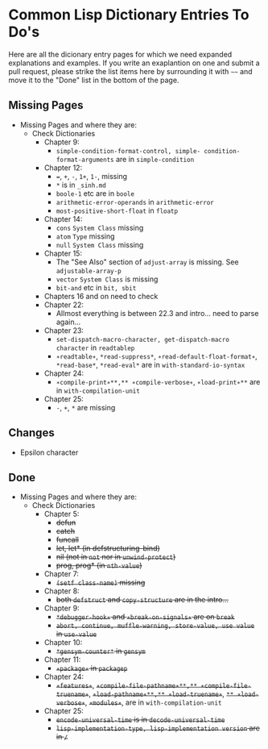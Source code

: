 # Common Lisp Dictionary Entries To Do's

Here are all the dicionary entry pages for which we need expanded explanations and examples. If you write an exaplantion on one and submit a pull request, please strike the list items here by surrounding it with `~~` and move it to the "Done" list in the bottom of the page.

## Missing Pages

- Missing Pages and where they are:
  - Check Dictionaries
    - Chapter 9:
      - `simple-condition-format-control, simple- condition-format-arguments` are in `simple-condition`
    - Chapter 12:
      - `=`, `+`, `-`, `1+`, `1-`, missing
      - `*` is in `_sinh.md`
      - `boole-1` etc are in `boole`
      - `arithmetic-error-operands` in `arithmetic-error`
      - `most-positive-short-float` in `floatp`
    - Chapter 14:
      - `cons`  `System Class` missing
      - `atom` `Type` missing
      - `null` `System Class` missing
    - Chapter 15:
      - The "See Also" section of `adjust-array` is missing. See `adjustable-array-p`
      - `vector` `System Class` is missing
      - `bit-and` etc in `bit, sbit`
    - Chapters 16 and on need to check
    - Chapter 22:
      - Allmost everything is between 22.3 and intro... need to parse again...
    - Chapter 23:
      - `set-dispatch-macro-character, get-dispatch-macro character` in `readtablep`
      - `∗readtable∗`, `*read-suppress*`, `∗read-default-float-format∗`, `*read-base*`, `*read-eval*` are in `with-standard-io-syntax`
    - Chapter 24:
      - `∗compile-print∗**,** ∗compile-verbose∗`, `∗load-print∗**` are in `with-compilation-unit`
    - Chapter 25:
      - `-`, `+`, `*` are missing


## Changes

- Epsilon character

## Done

- Missing Pages and where they are:
  - Check Dictionaries
    - Chapter 5:
      - ~~defun~~
      - ~~catch~~
      - ~~funcall~~
      - ~~let, let* (in defstructuring-bind)~~
      - ~~nil (not in `not` nor in `unwind-protect`)~~
      - ~~prog, prog* (in `nth-value`)~~
    - Chapter 7:
      - ~~`(setf class-name)` missing~~
    - Chapter 8:
      - ~~both `defstruct` and `copy-structure` are in the intro...~~
    - Chapter 9:
      - ~~`*debugger-hook∗` and `∗break-on-signals∗` are on `break`~~
      - ~~`abort, continue, muffle-warning, store-value, use value` in `use-value`~~
    - Chapter 10:
      - ~~`*gensym-counter*` in `gensym`~~
    - Chapter 11:
      - ~~`∗package∗` in `packagep`~~
    - Chapter 24:
      - ~~`∗features∗`~~, ~~`∗compile-file-pathname∗**,** ∗compile-file-truename∗`~~, ~~`∗load-pathname∗**,** ∗load-truename∗`~~, ~~`** ∗load-verbose∗`~~, ~~`∗modules∗`~~, are in `with-compilation-unit`
    - Chapter 25:
      - ~~`encode-universal-time` is in `decode-universal-time`~~
      - ~~`lisp-implementation-type, lisp-implementation version` are in `/`~~
